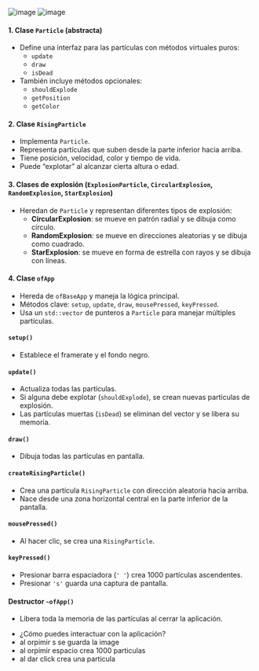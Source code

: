 ![image](https://github.com/user-attachments/assets/e80a2a14-f349-41cc-9cab-3e61e607aac5)
![image](https://github.com/user-attachments/assets/0f9b95e6-1ca0-43f5-81be-5bd363debfc1)

#### 1. Clase `Particle` (abstracta)
- Define una interfaz para las partículas con métodos virtuales puros:
  - `update`
  - `draw`
  - `isDead`
- También incluye métodos opcionales:
  - `shouldExplode`
  - `getPosition`
  - `getColor`

#### 2. Clase `RisingParticle`
- Implementa `Particle`.
- Representa partículas que suben desde la parte inferior hacia arriba.
- Tiene posición, velocidad, color y tiempo de vida.
- Puede “explotar” al alcanzar cierta altura o edad.

#### 3. Clases de explosión (`ExplosionParticle`, `CircularExplosion`, `RandomExplosion`, `StarExplosion`)
- Heredan de `Particle` y representan diferentes tipos de explosión:
  - **CircularExplosion**: se mueve en patrón radial y se dibuja como círculo.
  - **RandomExplosion**: se mueve en direcciones aleatorias y se dibuja como cuadrado.
  - **StarExplosion**: se mueve en forma de estrella con rayos y se dibuja con líneas.

#### 4. Clase `ofApp`
- Hereda de `ofBaseApp` y maneja la lógica principal.
- Métodos clave: `setup`, `update`, `draw`, `mousePressed`, `keyPressed`.
- Usa un `std::vector` de punteros a `Particle` para manejar múltiples partículas.


#### `setup()`
- Establece el framerate y el fondo negro.

#### `update()`
- Actualiza todas las partículas.
- Si alguna debe explotar (`shouldExplode`), se crean nuevas partículas de explosión.
- Las partículas muertas (`isDead`) se eliminan del vector y se libera su memoria.

#### `draw()`
- Dibuja todas las partículas en pantalla.

#### `createRisingParticle()`
- Crea una partícula `RisingParticle` con dirección aleatoria hacia arriba.
- Nace desde una zona horizontal central en la parte inferior de la pantalla.

#### `mousePressed()`
- Al hacer clic, se crea una `RisingParticle`.

#### `keyPressed()`
- Presionar barra espaciadora (`' '`) crea 1000 partículas ascendentes.
- Presionar `'s'` guarda una captura de pantalla.

#### Destructor `~ofApp()`
- Libera toda la memoria de las partículas al cerrar la aplicación.


+  ¿Cómo puedes interactuar con la aplicación?
  + al orpimir s se guarda la image
  + al orpimir espacio crea 1000 particulas
  + al dar click crea una particula 
